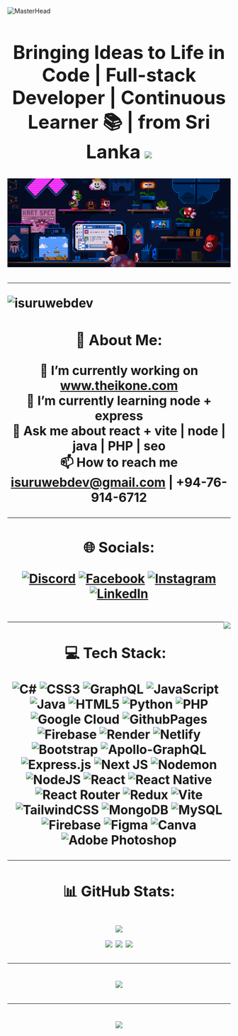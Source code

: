 ![MasterHead](https://camo.githubusercontent.com/91c0c50639feb83c9675e648e989b35117171876f126c3af52a522f266f1aeb7/68747470733a2f2f6d69726f2e6d656469756d2e636f6d2f6d61782f313430302f312a4f785437556a4977686b6c4b453864385346796f37672e676966)

<h1 align="center"><Hello! I'm Isuru Wickramasinghe</h1>
<h2 align="center">Bringing Ideas to Life in Code | Full-stack Developer | Continuous Learner 📚 | from Sri Lanka <img src="https://cdn.britannica.com/13/4413-004-3277D2EF/Flag-Sri-Lanka.jpg" height="16" /></h2>

<p align="center"><img height="200" alt="Coding" src="https://raw.githubusercontent.com/mosh3eb/Portfolio_Page/main/images/bg.gif"></p>

---

<p align="left"> <img src="https://komarev.com/ghpvc/?username=isuruwebdev&label=Profile%20views&color=0e75b6&style=flat" alt="isuruwebdev" /> </p>

### 💫 About Me:
🔭 I’m currently working on www.theikone.com<br>🌱 I’m currently learning node + express<br>💬 Ask me about react + vite | node | java | PHP | seo<br>📫 How to reach me isuruwebdev@gmail.com | +94-76-914-6712

---

### 🌐 Socials:
[![Discord](https://img.shields.io/badge/Discord-%237289DA.svg?logo=discord&logoColor=white)](https://discord.gg/https://discord.gg/E7wnQGns8S) [![Facebook](https://img.shields.io/badge/Facebook-%231877F2.svg?logo=Facebook&logoColor=white)](https://facebook.com/https://web.facebook.com/isuru.wickramasingha/) [![Instagram](https://img.shields.io/badge/Instagram-%23E4405F.svg?logo=Instagram&logoColor=white)](https://instagram.com/isuru__w) [![LinkedIn](https://img.shields.io/badge/LinkedIn-%230077B5.svg?logo=linkedin&logoColor=white)](https://linkedin.com/in/www.linkedin.com/in/isuruwickramasinghe) 

###

<img align="right" height="150" src="https://i.imgflip.com/65efzo.gif"  />

---

### 💻 Tech Stack:
![C#](https://img.shields.io/badge/c%23-%23239120.svg?style=for-the-badge&logo=c-sharp&logoColor=white) ![CSS3](https://img.shields.io/badge/css3-%231572B6.svg?style=for-the-badge&logo=css3&logoColor=white) ![GraphQL](https://img.shields.io/badge/-GraphQL-E10098?style=for-the-badge&logo=graphql&logoColor=white) ![JavaScript](https://img.shields.io/badge/javascript-%23323330.svg?style=for-the-badge&logo=javascript&logoColor=%23F7DF1E) ![Java](https://img.shields.io/badge/java-%23ED8B00.svg?style=for-the-badge&logo=openjdk&logoColor=white) ![HTML5](https://img.shields.io/badge/html5-%23E34F26.svg?style=for-the-badge&logo=html5&logoColor=white) ![Python](https://img.shields.io/badge/python-3670A0?style=for-the-badge&logo=python&logoColor=ffdd54) ![PHP](https://img.shields.io/badge/php-%23777BB4.svg?style=for-the-badge&logo=php&logoColor=white) ![Google Cloud](https://img.shields.io/badge/GoogleCloud-%234285F4.svg?style=for-the-badge&logo=google-cloud&logoColor=white) ![GithubPages](https://img.shields.io/badge/github%20pages-121013?style=for-the-badge&logo=github&logoColor=white) ![Firebase](https://img.shields.io/badge/firebase-%23039BE5.svg?style=for-the-badge&logo=firebase) ![Render](https://img.shields.io/badge/Render-%46E3B7.svg?style=for-the-badge&logo=render&logoColor=white) ![Netlify](https://img.shields.io/badge/netlify-%23000000.svg?style=for-the-badge&logo=netlify&logoColor=#00C7B7) ![Bootstrap](https://img.shields.io/badge/bootstrap-%238511FA.svg?style=for-the-badge&logo=bootstrap&logoColor=white) ![Apollo-GraphQL](https://img.shields.io/badge/-ApolloGraphQL-311C87?style=for-the-badge&logo=apollo-graphql) ![Express.js](https://img.shields.io/badge/express.js-%23404d59.svg?style=for-the-badge&logo=express&logoColor=%2361DAFB) ![Next JS](https://img.shields.io/badge/Next-black?style=for-the-badge&logo=next.js&logoColor=white) ![Nodemon](https://img.shields.io/badge/NODEMON-%23323330.svg?style=for-the-badge&logo=nodemon&logoColor=%BBDEAD) ![NodeJS](https://img.shields.io/badge/node.js-6DA55F?style=for-the-badge&logo=node.js&logoColor=white) ![React](https://img.shields.io/badge/react-%2320232a.svg?style=for-the-badge&logo=react&logoColor=%2361DAFB) ![React Native](https://img.shields.io/badge/react_native-%2320232a.svg?style=for-the-badge&logo=react&logoColor=%2361DAFB) ![React Router](https://img.shields.io/badge/React_Router-CA4245?style=for-the-badge&logo=react-router&logoColor=white) ![Redux](https://img.shields.io/badge/redux-%23593d88.svg?style=for-the-badge&logo=redux&logoColor=white) ![Vite](https://img.shields.io/badge/vite-%23646CFF.svg?style=for-the-badge&logo=vite&logoColor=white) ![TailwindCSS](https://img.shields.io/badge/tailwindcss-%2338B2AC.svg?style=for-the-badge&logo=tailwind-css&logoColor=white) ![MongoDB](https://img.shields.io/badge/MongoDB-%234ea94b.svg?style=for-the-badge&logo=mongodb&logoColor=white) ![MySQL](https://img.shields.io/badge/mysql-%2300000f.svg?style=for-the-badge&logo=mysql&logoColor=white) ![Firebase](https://img.shields.io/badge/Firebase-039BE5?style=for-the-badge&logo=Firebase&logoColor=white) ![Figma](https://img.shields.io/badge/figma-%23F24E1E.svg?style=for-the-badge&logo=figma&logoColor=white) ![Canva](https://img.shields.io/badge/Canva-%2300C4CC.svg?style=for-the-badge&logo=Canva&logoColor=white) ![Adobe Photoshop](https://img.shields.io/badge/adobe%20photoshop-%2331A8FF.svg?style=for-the-badge&logo=adobe%20photoshop&logoColor=white)

---

### 📊 GitHub Stats:
![](https://github-contributor-stats.vercel.app/api?username=Isuruwebdev&limit=5&theme=discord&combine_all_yearly_contributions=true)<br>
![](https://github-readme-stats.vercel.app/api?username=Isuruwebdev&theme=swift&hide_border=true&include_all_commits=false&count_private=false)
![](https://github-readme-streak-stats.herokuapp.com/?user=Isuruwebdev&theme=swift&hide_border=true)
![](https://github-readme-stats.vercel.app/api/top-langs/?username=Isuruwebdev&theme=swift&hide_border=true&include_all_commits=false&count_private=false&layout=compact)

---

![](https://quotes-github-readme.vercel.app/api?type=horizontal&theme=light)

---

[![](https://visitcount.itsvg.in/api?id=Isuruwebdev&icon=0&color=4)](https://visitcount.itsvg.in)
